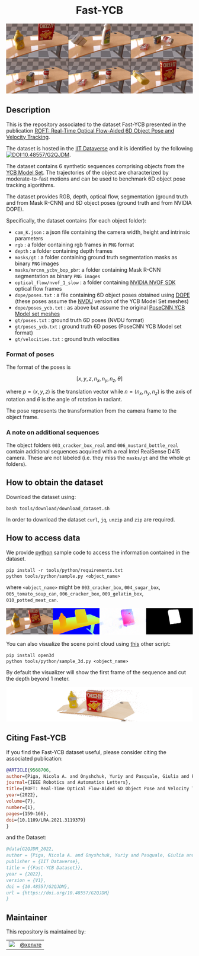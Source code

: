 <h1 align="center">
  Fast-YCB
</h1>

<p align="center"><img src="https://github.com/hsp-iit/fast-ycb/blob/main/assets/sample.gif" alt="" /></p>

## Description

This is the repository associated to the dataset Fast-YCB presented in the publication [ROFT: Real-Time Optical Flow-Aided 6D Object Pose and Velocity Tracking](https://github.com/hsp-iit/roft).

The dataset is hosted in the [IIT Dataverse](https://dataverse.iit.it/) and it is identified by the following [![DOI:10.48557/G2QJDM](http://img.shields.io/badge/DOI-10.48557/G2QJDM-0a7bbc.svg)](https://doi.org/10.48557/G2QJDM).


The dataset contains 6 synthetic sequences comprising objects from the [YCB Model Set](https://www.google.com/search?q=ycb+model+set&oq=ycb+model+set&aqs=chrome..69i57j0i22i30j69i59j69i60l3.2631j0j7&sourceid=chrome&ie=UTF-8). The trajectories of the object are characterized by moderate-to-fast motions and can be used to benchmark 6D object pose tracking algorithms.

The dataset provides RGB, depth, optical flow, segmentation (ground truth and from Mask R-CNN) and 6D object poses (ground truth and from NVIDIA DOPE).

Specifically, the dataset contains (for each object folder):
- `cam_K.json` : a json file containing the camera width, height and intrinsic parameters
- `rgb` : a folder containing rgb frames in `PNG` format
- `depth` : a folder containing depth frames
- `masks/gt` : a folder containing ground truth segmentation masks as binary `PNG` images
- `masks/mrcnn_ycbv_bop_pbr`: a folder containing Mask R-CNN segmentation as binary `PNG images`
- `optical_flow/nvof_1_slow` : a folder containing [NVIDIA NVOF SDK](https://developer.nvidia.com/opticalflow-sdk) optical flow frames
- `dope/poses.txt` : a file containing 6D object poses obtained using [DOPE](https://github.com/NVlabs/Deep_Object_Pose) (these poses assume the [NVDU](https://github.com/NVIDIA/Dataset_Utilities) version of the YCB Model Set meshes)
- `dope/poses_ycb.txt` : as above but assume the original [PoseCNN YCB Model set meshes](https://drive.google.com/file/d/1gmcDD-5bkJfcMKLZb3zGgH_HUFbulQWu/view?usp=sharing)
- `gt/poses.txt` : ground truth 6D poses (NVDU format)
- `gt/poses_ycb.txt` : ground truth 6D poses (PoseCNN YCB Model set format)
- `gt/velocities.txt` : ground truth velocities

### Format of poses
The format of the poses is

$$ [ x, y, z, n_x, n_y, n_z, \theta] $$

where $p = (x, y, z)$ is the translation vector while $n = (n_x, n_y, n_z)$ is the axis of rotation and $\theta$ is the angle of rotation in radiant.

The pose represents the transformation from the camera frame to the object frame.

### A note on additional sequences

The object folders `003_cracker_box_real` and `006_mustard_bottle_real` contain additional sequences acquired with a real Intel RealSense D415 camera. These are not labeled (i.e. they miss the `masks/gt` and the whole `gt` folders).

## How to obtain the dataset

Download the dataset using:
```console
bash tools/download/download_dataset.sh
```

In order to download the dataset `curl`, `jq`, `unzip` and `zip` are required.

## How to access data

We provide [python](tools/python/sample.py) sample code to access the information contained in the dataset.

```console
pip install -r tools/python/requirements.txt
python tools/python/sample.py <object_name>
```
where `<object_name>` might be `003_cracker_box`, `004_sugar_box`, `005_tomato_soup_can`, `006_cracker_box`, `009_gelatin_box`, `010_potted_meat_can`.

<p align="center"><img src="https://github.com/hsp-iit/fast-ycb/blob/main/assets/sample_rgbd_flow_mask.png" alt="" /></p>

You can also visualize the scene point cloud using [this](tools/python/sample_3d.py) other script:

```console
pip install open3d
python tools/python/sample_3d.py <object_name>
```

By default the visualizer will show the first frame of the sequence and cut the depth beyond 1 meter.

<p align="center"><img src="https://github.com/hsp-iit/fast-ycb/blob/main/assets/sample_point_cloud.png" alt=""/> </p>

## Citing Fast-YCB

If you find the Fast-YCB dataset useful, please consider citing the associated publication:

```bibtex
@ARTICLE{9568706,
author={Piga, Nicola A. and Onyshchuk, Yuriy and Pasquale, Giulia and Pattacini, Ugo and Natale, Lorenzo},
journal={IEEE Robotics and Automation Letters},
title={ROFT: Real-Time Optical Flow-Aided 6D Object Pose and Velocity Tracking},
year={2022},
volume={7},
number={1},
pages={159-166},
doi={10.1109/LRA.2021.3119379}
}
```

and the Dataset:

```bibtex
@data{G2QJDM_2022,
author = {Piga, Nicola A. and Onyshchuk, Yuriy and Pasquale, Giulia and Pattacini, Ugo and Natale, Lorenzo},
publisher = {IIT Dataverse},
title = {{Fast-YCB Dataset}},
year = {2022},
version = {V1},
doi = {10.48557/G2QJDM},
url = {https://doi.org/10.48557/G2QJDM}
}
```

## Maintainer

This repository is maintained by:

| | |
|:---:|:---:|
| [<img src="https://github.com/xenvre.png" width="40">](https://github.com/xenvre) | [@xenvre](https://github.com/xenvre) |

